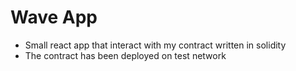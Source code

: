 # Wave App
- Small react app that interact with my contract written in solidity
- The contract has been deployed on test network
